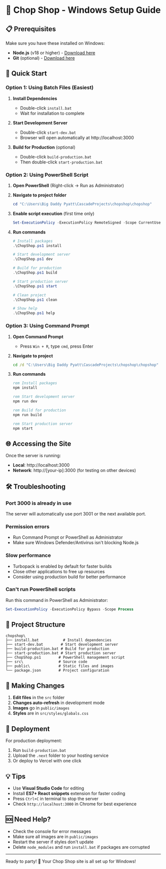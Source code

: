 # 🎉 Chop Shop - Windows Setup Guide

## 📋 Prerequisites

Make sure you have these installed on Windows:
- **Node.js** (v18 or higher) - [Download here](https://nodejs.org/)
- **Git** (optional) - [Download here](https://git-scm.com/)

## 🚀 Quick Start

### Option 1: Using Batch Files (Easiest)

1. **Install Dependencies**
   - Double-click `install.bat`
   - Wait for installation to complete

2. **Start Development Server**
   - Double-click `start-dev.bat`
   - Browser will open automatically at http://localhost:3000

3. **Build for Production** (optional)
   - Double-click `build-production.bat`
   - Then double-click `start-production.bat`

### Option 2: Using PowerShell Script

1. **Open PowerShell** (Right-click → Run as Administrator)

2. **Navigate to project folder**
   ```powershell
   cd "C:\Users\Big Daddy Pyatt\CascadeProjects\chopshop\chopshop"
   ```

3. **Enable script execution** (first time only)
   ```powershell
   Set-ExecutionPolicy -ExecutionPolicy RemoteSigned -Scope CurrentUser
   ```

4. **Run commands**
   ```powershell
   # Install packages
   .\ChopShop.ps1 install
   
   # Start development server
   .\ChopShop.ps1 dev
   
   # Build for production
   .\ChopShop.ps1 build
   
   # Start production server
   .\ChopShop.ps1 start
   
   # Clean project
   .\ChopShop.ps1 clean
   
   # Show help
   .\ChopShop.ps1 help
   ```

### Option 3: Using Command Prompt

1. **Open Command Prompt**
   - Press `Win + R`, type `cmd`, press Enter

2. **Navigate to project**
   ```cmd
   cd /d "C:\Users\Big Daddy Pyatt\CascadeProjects\chopshop\chopshop"
   ```

3. **Run commands**
   ```cmd
   rem Install packages
   npm install
   
   rem Start development server
   npm run dev
   
   rem Build for production
   npm run build
   
   rem Start production server
   npm start
   ```

## 🌐 Accessing the Site

Once the server is running:
- **Local**: http://localhost:3000
- **Network**: http://[your-ip]:3000 (for testing on other devices)

## 🛠️ Troubleshooting

### Port 3000 is already in use
The server will automatically use port 3001 or the next available port.

### Permission errors
- Run Command Prompt or PowerShell as Administrator
- Make sure Windows Defender/Antivirus isn't blocking Node.js

### Slow performance
- Turbopack is enabled by default for faster builds
- Close other applications to free up resources
- Consider using production build for better performance

### Can't run PowerShell scripts
Run this command in PowerShell as Administrator:
```powershell
Set-ExecutionPolicy -ExecutionPolicy Bypass -Scope Process
```

## 📁 Project Structure

```
chopshop\
├── install.bat           # Install dependencies
├── start-dev.bat        # Start development server
├── build-production.bat # Build for production
├── start-production.bat # Start production server
├── ChopShop.ps1        # PowerShell management script
├── src\                # Source code
├── public\             # Static files and images
└── package.json        # Project configuration
```

## 🎨 Making Changes

1. **Edit files** in the `src` folder
2. **Changes auto-refresh** in development mode
3. **Images** go in `public/images`
4. **Styles** are in `src/styles/globals.css`

## 🚢 Deployment

For production deployment:
1. Run `build-production.bat`
2. Upload the `.next` folder to your hosting service
3. Or deploy to Vercel with one click

## 💡 Tips

- Use **Visual Studio Code** for editing
- Install **ES7+ React snippets** extension for faster coding
- Press `Ctrl+C` in terminal to stop the server
- Check `http://localhost:3000` in Chrome for best experience

## 🆘 Need Help?

- Check the console for error messages
- Make sure all images are in `public/images`
- Restart the server if styles don't update
- Delete `node_modules` and run `install.bat` if packages are corrupted

---

Ready to party! 🎉 Your Chop Shop site is all set up for Windows!